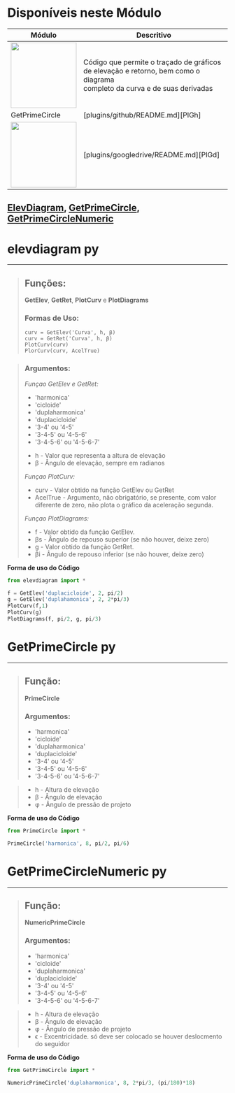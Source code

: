 # Disponíveis neste Módulo

| Módulo | Descritivo |
| ------ | ------ |
| [<img src="https://user-images.githubusercontent.com/67014817/150675659-b3bab9ac-f155-48da-892b-f9793c3c7d21.jpg" width="150">](Permut/README.md) | Código que permite o traçado de gráficos<br>de elevação e retorno, bem como o diagrama<br> completo da curva e de suas derivadas |
| GetPrimeCircle | [plugins/github/README.md][PlGh] |
| [<img src="https://user-images.githubusercontent.com/67014817/150675659-b3bab9ac-f155-48da-892b-f9793c3c7d21.jpg" width="150">](Permut/README.md) | [plugins/googledrive/README.md][PlGd] |

## [ElevDiagram](#elevdiagram-py), [GetPrimeCircle](#GetPrimeCircle-py), [GetPrimeCircleNumeric](#GetPrimeCircleNumeric-py)

# elevdiagram py
---
> ## **Funções:**
>
> **GetElev**, **GetRet**, **PlotCurv** e **PlotDiagrams**
>
> ### Formas de Uso:
>
> ~~~
> curv = GetElev('Curva', h, β)
> curv = GetRet('Curva', h, β)
> PlotCurv(curv)
> PlorCurv(curv, AcelTrue)
> ~~~

>
> ### Argumentos:
>
> *Funçao GetElev e GetRet:*
> 
> * 'harmonica'
> * 'cicloide'
> * 'duplaharmonica'
> * 'duplacicloide'
> * '3-4' ou '4-5'
> * '3-4-5' ou '4-5-6'
> * '3-4-5-6' ou '4-5-6-7'
>
> - h - Valor que representa a altura de elevação
> - β - Ângulo de elevação, sempre em radianos
> 
>
> *Funçao PlotCurv:*
>
> - curv     - Valor obtido na função GetElev ou GetRet
> - AcelTrue - Argumento, não obrigatório, se presente, com valor
>            diferente de zero, não plota o gráfico da aceleração segunda.
>
> *Funçao PlotDiagrams:*
>
> - f  - Valor obtido da função GetElev.
> - βs - Ângulo de repouso superior (se não houver, deixe zero)
> - g  - Valor obtido da função GetRet.
> - βi - Ângulo de repouso inferior (se não houver, deixe zero)

**Forma de uso do Código**
~~~python
from elevdiagram import *

f = GetElev('duplacicloide', 2, pi/2)
g = GetElev('duplahamonica', 2, 2*pi/3)
PlotCurv(f,1)
PlotCurv(g)
PlotDiagrams(f, pi/2, g, pi/3)
~~~

# GetPrimeCircle py
---
> ## **Função:**
>
> **PrimeCircle**
>
> ### Argumentos:
>
> * 'harmonica'
> * 'cicloide'
> * 'duplaharmonica'
> * 'duplacicloide'
> * '3-4' ou '4-5'
> * '3-4-5' ou '4-5-6'
> * '3-4-5-6' ou '4-5-6-7'

> * h - Altura de elevação
> * β - Ângulo de elevação
> * φ - Ângulo de pressão de projeto

**Forma de uso do Código**
~~~python
from PrimeCircle import *

PrimeCircle('harmonica', 8, pi/2, pi/6)
~~~

# GetPrimeCircleNumeric py
---
> ## **Função:**
>
> **NumericPrimeCircle**
>
> ### Argumentos:
>
> * 'harmonica'
> * 'cicloide'
> * 'duplaharmonica'
> * 'duplacicloide'
> * '3-4' ou '4-5'
> * '3-4-5' ou '4-5-6'
> * '3-4-5-6' ou '4-5-6-7'

> * h - Altura de elevação
> * β - Ângulo de elevação
> * φ - Ângulo de pressão de projeto
> * ϵ - Excentricidade. só deve ser colocado se houver deslocmento do seguidor

**Forma de uso do Código**
~~~python
from GetPrimeCircle import *

NumericPrimeCircle('duplaharmonica', 8, 2*pi/3, (pi/180)*18)
~~~
